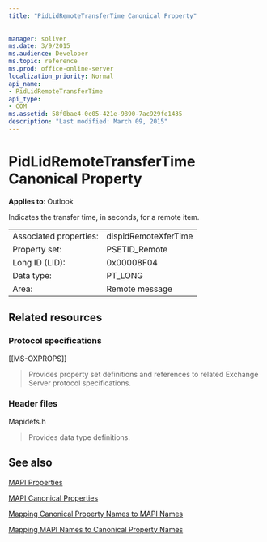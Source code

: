 ```yaml
---
title: "PidLidRemoteTransferTime Canonical Property"
 
 
manager: soliver
ms.date: 3/9/2015
ms.audience: Developer
ms.topic: reference
ms.prod: office-online-server
localization_priority: Normal
api_name:
- PidLidRemoteTransferTime
api_type:
- COM
ms.assetid: 58f0bae4-0c05-421e-9890-7ac929fe1435
description: "Last modified: March 09, 2015"
---
```


# PidLidRemoteTransferTime Canonical Property

  
  
**Applies to**: Outlook 
  
Indicates the transfer time, in seconds, for a remote item.
  
|||
|:-----|:-----|
|Associated properties:  <br/> |dispidRemoteXferTime  <br/> |
|Property set:  <br/> |PSETID_Remote  <br/> |
|Long ID (LID):  <br/> |0x00008F04  <br/> |
|Data type:  <br/> |PT_LONG  <br/> |
|Area:  <br/> |Remote message  <br/> |
   
## Related resources

### Protocol specifications

[[MS-OXPROPS]] 
  
> Provides property set definitions and references to related Exchange Server protocol specifications.
    
### Header files

Mapidefs.h
  
> Provides data type definitions.
    
## See also



[MAPI Properties](mapi-properties.md)
  
[MAPI Canonical Properties](mapi-canonical-properties.md)
  
[Mapping Canonical Property Names to MAPI Names](mapping-canonical-property-names-to-mapi-names.md)
  
[Mapping MAPI Names to Canonical Property Names](mapping-mapi-names-to-canonical-property-names.md)

